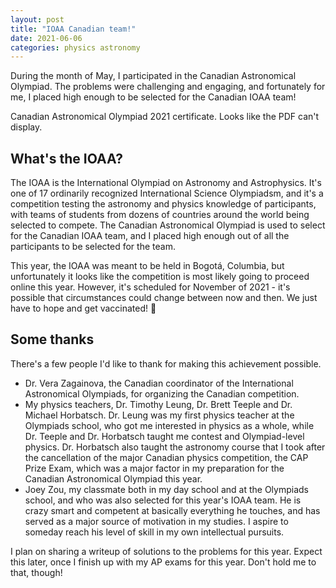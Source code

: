 ```yaml
---
layout: post
title: "IOAA Canadian team!"
date: 2021-06-06
categories: physics astronomy
---
```


During the month of May, I participated in the Canadian Astronomical Olympiad.
The problems were challenging and engaging, and fortunately for me, I placed high enough to be selected for the Canadian IOAA team!

<object width="400" height="300" type="application/pdf" data="../assets/documents/CAO certificate.pdf">
<p>Canadian Astronomical Olympiad 2021 certificate. Looks like the PDF can't display.</p>
</object>

## What's the IOAA?

The IOAA is the International Olympiad on Astronomy and Astrophysics.
It's one of 17 ordinarily recognized International Science Olympiadsm, and it's a competition testing the astronomy and physics knowledge of participants, with teams of students from dozens of countries around the world being selected to compete.
The Canadian Astronomical Olympiad is used to select for the Canadian IOAA team, and I placed high enough out of all the participants to be selected for the team.

This year, the IOAA was meant to be held in Bogotá, Columbia, but unfortunately it looks like the competition is most likely going to proceed online this year.
However, it's scheduled for November of 2021 - it's possible that circumstances could change between now and then.
We just have to hope and get vaccinated! 🙏

## Some thanks

There's a few people I'd like to thank for making this achievement possible.
* Dr. Vera Zagainova, the Canadian coordinator of the International Astronomical Olympiads, for organizing the Canadian competition.
* My physics teachers, Dr. Timothy Leung, Dr. Brett Teeple and Dr. Michael Horbatsch. Dr. Leung was my first physics teacher at the Olympiads school, who got me interested in physics as a whole, while Dr. Teeple and Dr. Horbatsch taught me contest and Olympiad-level physics. Dr. Horbatsch also taught the astronomy course that I took after the cancellation of the major Canadian physics competition, the CAP Prize Exam, which was a major factor in my preparation for the Canadian Astronomical Olympiad this year.
* Joey Zou, my classmate both in my day school and at the Olympiads school, and who was also selected for this year's IOAA team. He is crazy smart and competent at basically everything he touches, and has served as a major source of motivation in my studies. I aspire to someday reach his level of skill in my own intellectual pursuits.

I plan on sharing a writeup of solutions to the problems for this year. Expect this later, once I finish up with my AP exams for this year. Don't hold me to that, though!